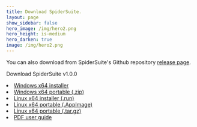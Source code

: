 ```yaml
---
title: Download SpiderSuite.
layout: page
show_sidebar: false
hero_image: /img/hero2.png
hero_height: is-medium
hero_darken: true
image: /img/hero2.png
---
```


You can also download from SpiderSuite's Github repository [release page](https://github.com/3nock/SpiderSuite/releases).

<div class="box">
    <p class="title is-4">Download SpiderSuite v1.0.0</p>
    <div class="content">
    <li> <a href="">Windows x64 installer</a></li>
    <li> <a href="">Windows x64 portable (.zip)</a></li>
    <li> <a href="">Linux x64 installer (.run)</a></li>
    <li> <a href="">Linux x64 portable (.AppImage)</a></li>
    <li> <a href="">Linux x64 portable (.tar.gz)</a></li>
    <li> <a href="">PDF user guide</a></li>
    </div>
</div>